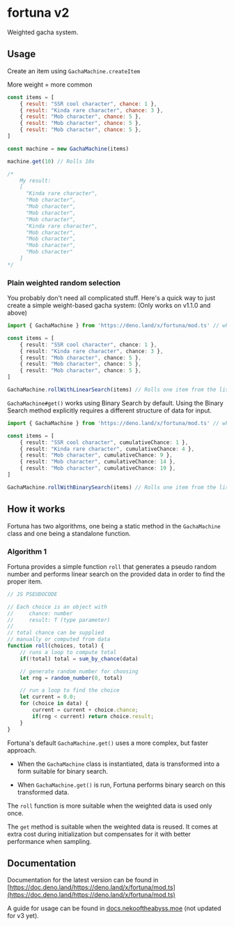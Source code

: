 # fortuna v2
Weighted gacha system.

## Usage

Create an item using `GachaMachine.createItem`

More weight = more common
```js
const items = [
    { result: "SSR cool character", chance: 1 },
    { result: "Kinda rare character", chance: 3 },
    { result: "Mob character", chance: 5 },
    { result: "Mob character", chance: 5 },
    { result: "Mob character", chance: 5 },
]

const machine = new GachaMachine(items)

machine.get(10) // Rolls 10x 

/*
    My result:
    [
      "Kinda rare character",
      "Mob character",
      "Mob character",
      "Mob character",
      "Mob character",
      "Kinda rare character",
      "Mob character",
      "Mob character",
      "Mob character",
      "Mob character"
    ]
*/
```

### Plain weighted random selection
You probably don't need all complicated stuff. Here's a quick way to just create a simple weight-based gacha system:
(Only works on v1.1.0 and above)

```ts
import { GachaMachine } from 'https://deno.land/x/fortuna/mod.ts' // wherever you are importing from. 

const items = [
    { result: "SSR cool character", chance: 1 },
    { result: "Kinda rare character", chance: 3 },
    { result: "Mob character", chance: 5 },
    { result: "Mob character", chance: 5 },
    { result: "Mob character", chance: 5 },
]

GachaMachine.rollWithLinearSearch(items) // Rolls one item from the list of items using linear search.
```

`GachaMachine#get()` works using Binary Search by default. Using the Binary Search method explicitly requires a different structure of data for input.

```ts
import { GachaMachine } from 'https://deno.land/x/fortuna/mod.ts' // wherever you are importing from. 

const items = [
    { result: "SSR cool character", cumulativeChance: 1 },
    { result: "Kinda rare character", cumulativeChance: 4 },
    { result: "Mob character", cumulativeChance: 9 },
    { result: "Mob character", cumulativeChance: 14 },
    { result: "Mob character", cumulativeChance: 19 },
]

GachaMachine.rollWithBinarySearch(items) // Rolls one item from the list of items using linear search.
```

## How it works

Fortuna has two algorithms, one being a static method in the `GachaMachine` class and one
being a standalone function.

### Algorithm 1

Fortuna provides a simple function `roll` that generates a pseudo random number
and performs linear search on the provided data in order to find the proper item.

```ts
// JS PSEUDOCODE

// Each choice is an object with 
//     chance: number
//     result: T (type parameter)
// 
// total chance can be supplied
// manually or computed from data
function roll(choices, total) {
    // runs a loop to compute total
    if(!total) total = sum_by_chance(data)

    // generate random number for choosing
    let rng = random_number(0, total)

    // run a loop to find the choice
    let current = 0.0;
    for (choice in data) {
        current = current + choice.chance;
        if(rng < current) return choice.result;
    }
}
```

Fortuna's default `GachaMachine.get()` uses a more complex, but faster approach.

- When the `GachaMachine` class is instantiated, data is transformed into a form
  suitable for binary search.

- When `GachaMachine.get()` is run, Fortuna performs binary search on this transformed
  data.

The `roll` function is more suitable when the weighted data is used only once.

The `get` method is suitable when the weighted data is reused. It comes at extra cost 
during initialization but compensates for it with better performance when sampling.

## Documentation
Documentation for the latest version can be found in [https://doc.deno.land/https://deno.land/x/fortuna/mod.ts](https://doc.deno.land/https://deno.land/x/fortuna/mod.ts)

A guide for usage can be found in [docs.nekooftheabyss.moe](https://docs.nekooftheabyss.moe/fortuna) (not updated for v3 yet).

